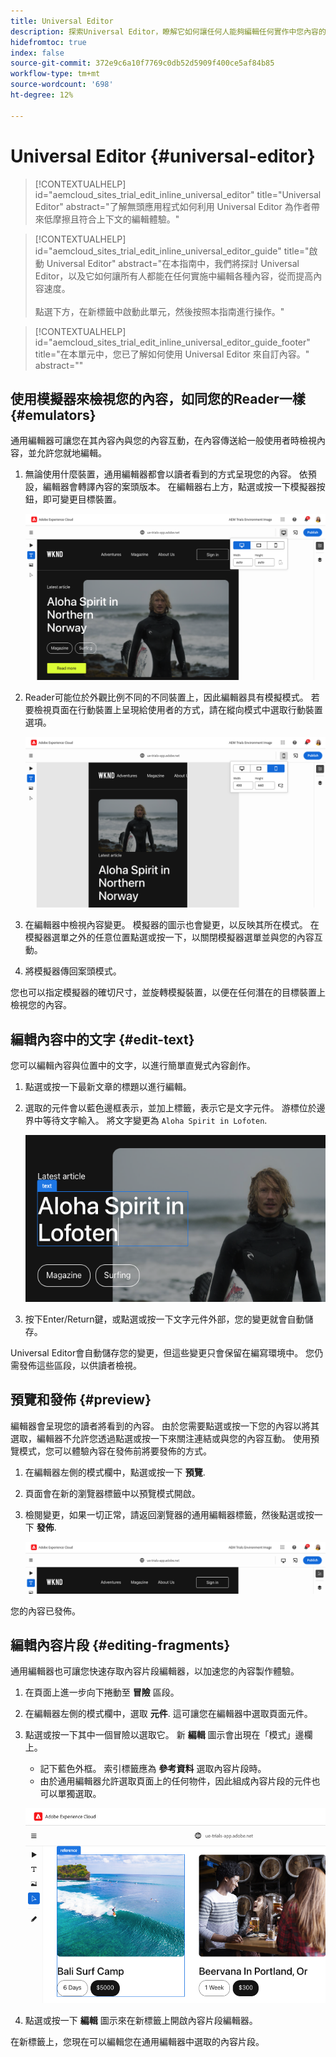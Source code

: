```yaml
---
title: Universal Editor
description: 探索Universal Editor，瞭解它如何讓任何人能夠編輯任何實作中您內容的任何方面。
hidefromtoc: true
index: false
source-git-commit: 372e9c6a10f7769c0db52d5909f400ce5af84b85
workflow-type: tm+mt
source-wordcount: '698'
ht-degree: 12%

---
```



# Universal Editor {#universal-editor}

>[!CONTEXTUALHELP]
>id="aemcloud_sites_trial_edit_inline_universal_editor"
>title="Universal Editor"
>abstract="了解無頭應用程式如何利用 Universal Editor 為作者帶來低摩擦且符合上下文的編輯體驗。"

>[!CONTEXTUALHELP]
>id="aemcloud_sites_trial_edit_inline_universal_editor_guide"
>title="啟動 Universal Editor"
>abstract="在本指南中，我們將探討 Universal Editor，以及它如何讓所有人都能在任何實施中編輯各種內容，從而提高內容速度。<br><br>點選下方，在新標籤中啟動此單元，然後按照本指南進行操作。"

>[!CONTEXTUALHELP]
>id="aemcloud_sites_trial_edit_inline_universal_editor_guide_footer"
>title="在本單元中，您已了解如何使用 Universal Editor 來自訂內容。"
>abstract=""

## 使用模擬器來檢視您的內容，如同您的Reader一樣 {#emulators}

通用編輯器可讓您在其內容內與您的內容互動，在內容傳送給一般使用者時檢視內容，並允許您就地編輯。

1. 無論使用什麼裝置，通用編輯器都會以讀者看到的方式呈現您的內容。 依預設，編輯器會轉譯內容的案頭版本。 在編輯器右上方，點選或按一下模擬器按鈕，即可變更目標裝置。

   ![模擬器功能表專案](assets/do-not-localize/ue-emulator-1.png)

1. Reader可能位於外觀比例不同的不同裝置上，因此編輯器具有模擬模式。 若要檢視頁面在行動裝置上呈現給使用者的方式，請在縱向模式中選取行動裝置選項。

   ![模擬器功能表專案](assets/do-not-localize/ue-emulator-3.png)

1. 在編輯器中檢視內容變更。 模擬器的圖示也會變更，以反映其所在模式。 在模擬器選單之外的任意位置點選或按一下，以關閉模擬器選單並與您的內容互動。

1. 將模擬器傳回案頭模式。

您也可以指定模擬器的確切尺寸，並旋轉模擬裝置，以便在任何潛在的目標裝置上檢視您的內容。

## 編輯內容中的文字 {#edit-text}

您可以編輯內容與位置中的文字，以進行簡單直覺式內容創作。

1. 點選或按一下最新文章的標題以進行編輯。

1. 選取的元件會以藍色邊框表示，並加上標籤，表示它是文字元件。 游標位於邊界中等待文字輸入。 將文字變更為 `Aloha Spirit in Lofoten`.

   ![在通用編輯器中編輯文字](assets/do-not-localize/ue-edit-text-2.png)

1. 按下Enter/Return鍵，或點選或按一下文字元件外部，您的變更就會自動儲存。

Universal Editor會自動儲存您的變更，但這些變更只會保留在編寫環境中。 您仍需發佈這些區段，以供讀者檢視。

## 預覽和發佈 {#preview}

編輯器會呈現您的讀者將看到的內容。 由於您需要點選或按一下您的內容以將其選取，編輯器不允許您透過點選或按一下來關注連結或與您的內容互動。 使用預覽模式，您可以體驗內容在發佈前將要發佈的方式。

1. 在編輯器左側的模式欄中，點選或按一下 **預覽**.

1. 頁面會在新的瀏覽器標籤中以預覽模式開啟。

1. 檢閱變更，如果一切正常，請返回瀏覽器的通用編輯器標籤，然後點選或按一下 **發佈**.

   ![預覽和發佈功能表專案](assets/do-not-localize/ue-preview-publish.png)

您的內容已發佈。

## 編輯內容片段 {#editing-fragments}

通用編輯器也可讓您快速存取內容片段編輯器，以加速您的內容製作體驗。

1. 在頁面上進一步向下捲動至 **冒險** 區段。

1. 在編輯器左側的模式欄中，選取 **元件**. 這可讓您在編輯器中選取頁面元件。

1. 點選或按一下其中一個冒險以選取它。 新 **編輯** 圖示會出現在「模式」邊欄上。

   * 記下藍色外框。 索引標籤應為 **參考資料** 選取內容片段時。
   * 由於通用編輯器允許選取頁面上的任何物件，因此組成內容片段的元件也可以單獨選取。

   ![在通用編輯器中選取內容片段](assets/do-not-localize/ue-content-fragments.png)

1. 點選或按一下 **編輯** 圖示來在新標籤上開啟內容片段編輯器。

在新標籤上，您現在可以編輯您在通用編輯器中選取的內容片段。
